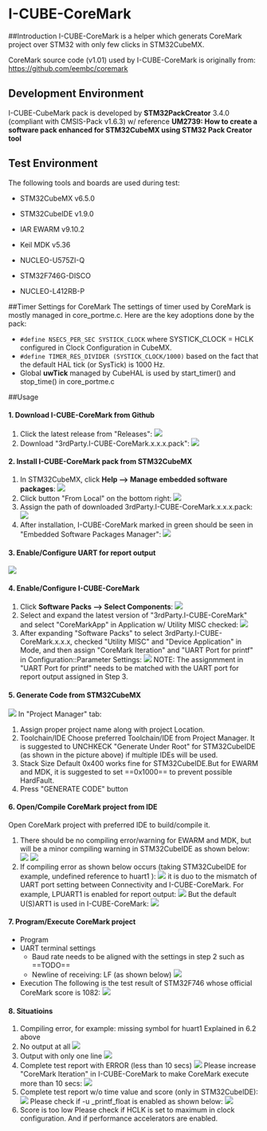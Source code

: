 # I-CUBE-CoreMark

##Introduction
I-CUBE-CoreMark is a helper which generats CoreMark project over STM32 with only few clicks in STM32CubeMX. 

CoreMark source code (v1.01) used by I-CUBE-CoreMark is originally from:
https://github.com/eembc/coremark

## Development Environment
I-CUBE-CubeMark pack is developed by **STM32PackCreator** 3.4.0 (compliant with CMSIS-Pack v1.6.3) w/ reference **UM2739: How to create a software pack enhanced for STM32CubeMX using STM32 Pack Creator tool**

## Test Environment
The following tools and boards are used during test:
- STM32CubeMX v6.5.0
- STM32CubeIDE v1.9.0
- IAR EWARM v9.10.2
- Keil MDK v5.36

- NUCLEO-U575ZI-Q
- STM32F746G-DISCO
- NUCLEO-L412RB-P

##Timer Settings for CoreMark
The settings of timer used by CoreMark is mostly managed in core_portme.c. Here are the key adoptions done by the pack:
- `#define NSECS_PER_SEC SYSTICK_CLOCK`
where SYSTICK_CLOCK = HCLK configured in Clock Configuration in CubeMX.
- `#define TIMER_RES_DIVIDER (SYSTICK_CLOCK/1000)`
based on the fact that the default HAL tick (or SysTick) is 1000 Hz.
- Global **uwTick** managed by CubeHAL is used by start_timer() and stop_time() in core_portme.c

##Usage
#### 1. Download I-CUBE-CoreMark from Github
1. Click the latest release from "Releases":
![](docs/0001.png)
2. Download "3rdParty.I-CUBE-CoreMark.x.x.x.pack":
![](docs/0002.png)
#### 2. Install I-CUBE-CoreMark pack from STM32CubeMX
1. In STM32CubeMX, click **Help --> Manage embedded software packages**:
![](docs/0101.png)
2. Click button "From Local" on the bottom right:
![](docs/0102.png)
3. Assign the path of downloaded 3rdParty.I-CUBE-CoreMark.x.x.x.pack:
![](docs/0103.png)
4. After installation, I-CUBE-CoreMark marked in green should be seen in "Embedded Software Packages Manager":
![](docs/0104.png)

#### 3. Enable/Configure UART for report output
![](docs/0201.png)
#### 4. Enable/Configure I-CUBE-CoreMark
1. Click **Software Packs --> Select Components**:
![](docs/0301.png)
2. Select and expand the latest version of "3rdParty.I-CUBE-CoreMark" and select "CoreMarkApp" in Application w/ Utility MISC checked:
![](docs/0302.png)
3. After expanding "Software Packs" to select 3rdParty.I-CUBE-CoreMark.x.x.x, checked "Utility MISC" and "Device Application" in Mode, and then assign "CoreMark Iteration" and "UART Port for printf" in Configuration::Parameter Settings:
![](docs/0303.png)
NOTE: The assignmment in "UART Port for printf" needs to be matched with the UART port for report output assigned in Step 3.
#### 5. Generate Code from STM32CubeMX
![](docs/0401.png)
In "Project Manager" tab:
1. Assign proper project name along with project Location.
2. Toolchain/IDE
Choose preferred Toolchain/IDE from Project Manager. It is suggested to UNCHKECK "Generate Under Root" for STM32CubeIDE (as shown in the picture above) if multiple IDEs will be used.
3. Stack Size
Default 0x400 works fine for STM32CubeIDE.But for EWARM and MDK, it is suggested to set ==0x1000== to prevent possible HardFault. 
4. Press "GENERATE CODE" button
#### 6. Open/Compile CoreMark project from IDE
Open CoreMark project with preferred IDE to build/compile it. 
1. There should be no compiling error/warning for EWARM and MDK, but will be a minor compiling warning in STM32CubeIDE as shown below:
![](docs/0501.png)
![](docs/0502.png)
2. If compiling error as shown below occurs (taking STM32CubeIDE for example, undefined reference to huart1 ): 
![](docs/0503.png)
it is duo to the mismatch of UART port setting between Connectivity and I-CUBE-CoreMark. For example, LPUART1 is enabled for report output: 
![](docs/0504.png)
But the default U(S)ART1 is used in I-CUBE-CoreMark:
![](docs/0505.png)

#### 7. Program/Execute CoreMark project
- Program
- UART terminal settings
    - Baud rate needs to be aligned with the settings in step 2 such as ==TODO==
    - Newline of receiving: LF (as shown below)
      ![](docs/0602.png)
- Execution
The following is the test result of STM32F746 whose official CoreMark score is 1082:
![](docs/0603.png)
    
#### 8. Situatioins
1.  Compiling error, for example: missing symbol for huart1
Explained in 6.2 above
2.	No output at all
![](docs/0701.png)
3.	Output with only one line
![](docs/0702.png)
4.	Complete test report with ERROR (less than 10 secs)
![](docs/0703.png)
Please increase "CoreMark Iteration" in I-CUBE-CoreMark to make CoreMark execute more than 10 secs:
![](docs/0704.png)
5.	Complete test report w/o time value and score (only in STM32CubeIDE):
![](docs/0705.png)
Please check if -u _printf_float is enabled as shown below:
![](docs/0706.png)
6.	Score is too low 
Please check if HCLK is set to maximum in clock configuration. And if performance accelerators are enabled.


